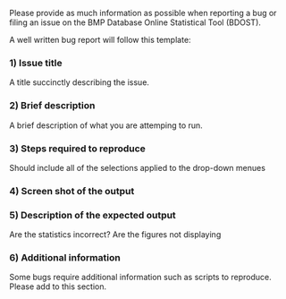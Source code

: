 Please provide as much information as possible when reporting a bug or filing an issue on the BMP Database Online Statistical Tool (BDOST).

A well written bug report will follow this template:

### 1) Issue title

A title succinctly describing the issue.

### 2) Brief description

A brief description of what you are attemping to run.

### 3) Steps required to reproduce

Should include all of the selections applied to the drop-down menues

### 4) Screen shot of the output

### 5) Description of the expected output

Are the statistics incorrect? Are the figures not displaying

### 6) Additional information

Some bugs require additional information such as scripts to reproduce.
Please add to this section.
